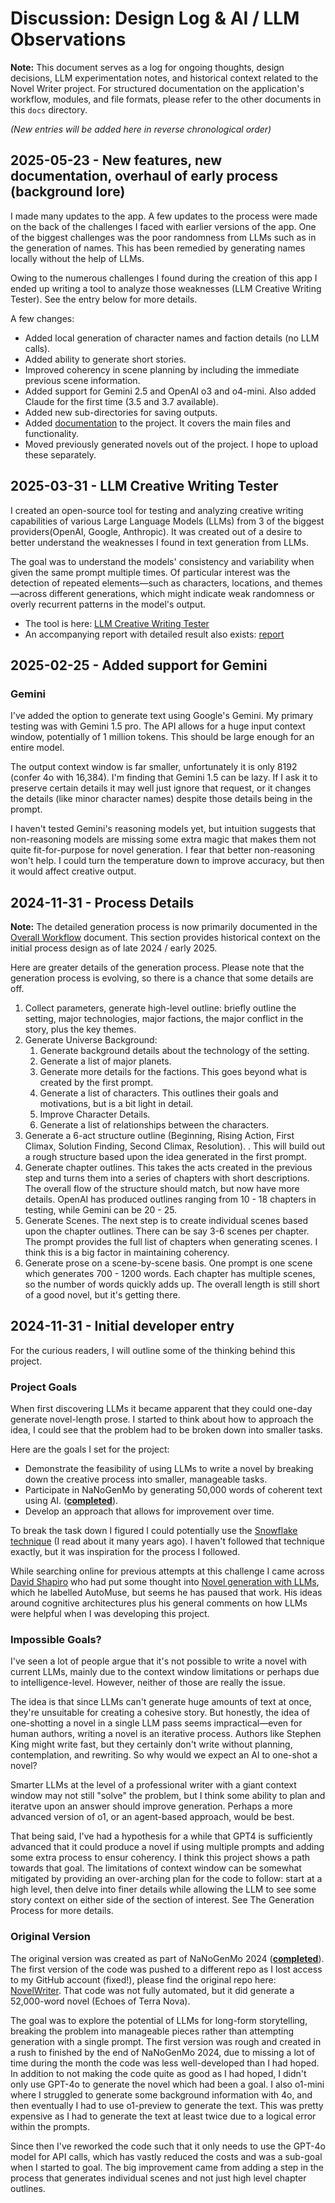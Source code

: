 # Discussion: Design Log & AI / LLM Observations

**Note:** This document serves as a log for ongoing thoughts, design decisions, LLM experimentation notes, and historical context related to the Novel Writer project. For structured documentation on the application's workflow, modules, and file formats, please refer to the other documents in this `docs` directory.

*(New entries will be added here in reverse chronological order)*


## 2025-05-23 - New features, new documentation, overhaul of early process (background lore)
I made many updates to the app. A few updates to the process were made on the back of the challenges I faced with earlier versions of the app. One of the biggest challenges was the poor randomness from LLMs such as in the generation of names. This has been remedied by generating names locally without the help of LLMs.

Owing to the numerous challenges I found during the creation of this app I ended up writing a tool to analyze those weaknesses (LLM Creative Writing Tester). See the entry below for more details.

A few changes:

* Added local generation of character names and faction details (no LLM calls).
* Added ability to generate short stories.
* Improved coherency in scene planning by including the immediate previous scene information.
* Added support for Gemini 2.5 and OpenAI o3 and o4-mini. Also added Claude for the first time (3.5 and 3.7 available).
* Added new sub-directories for saving outputs.
* Added [documentation](./README.md) to the project. It covers the main files and functionality.
* Moved previously generated novels out of the project. I hope to upload these separately.


## 2025-03-31 - LLM Creative Writing Tester
I created an open-source tool for testing and analyzing creative writing capabilities of various Large Language Models (LLMs) from 3 of the biggest providers(OpenAI, Google, Anthropic). It was created out of a desire to better understand the weaknesses I found in text generation from LLMs.

The goal was to understand the models' consistency and variability when given the same prompt multiple times. Of particular interest was the detection of repeated elements—such as characters, locations, and themes—across different generations, which might indicate weak randomness or overly recurrent patterns in the model's output.

* The tool is here: [LLM Creative Writing Tester](https://github.com/EdwardAThomson/LLM-Creative-Writing-Analyzer/)
* An accompanying report with detailed result also exists: [report](https://github.com/EdwardAThomson/LLM-Creative-Writing-Analyzer/blob/main/reports/report.md)


## 2025-02-25 - Added support for Gemini

### Gemini
I've added the option to generate text using Google's Gemini. My primary testing was with Gemini 1.5 pro. The API allows for a huge input context window, potentially of 1 million tokens. This should be large enough for an entire model.

The output context window is far smaller, unfortunately it is only 8192 (confer 4o with 16,384). I'm finding that Gemini 1.5 can be lazy. If I ask it to preserve certain details it may well just ignore that request, or it changes the details (like minor character names) despite those details being in the prompt.

I haven't tested Gemini's reasoning models yet, but intuition suggests that non-reasoning models are missing some extra magic that makes them not quite fit-for-purpose for novel generation. I fear that better non-reasoning won't help. I could turn the temperature down to improve accuracy, but then it would affect creative output. 


## 2024-11-31 - Process Details

**Note:** The detailed generation process is now primarily documented in the [Overall Workflow](./workflow.md) document. This section provides historical context on the initial process design as of late 2024 / early 2025.

Here are greater details of the generation process. Please note that the generation process is evolving, so there is a chance that some details are off.

1. Collect parameters, generate high-level outline: briefly outline the setting, major technologies, major factions, the major conflict in the story, plus the key themes.
2. Generate Universe Background:
    1. Generate background details about the technology of the setting.
    2. Generate a list of major planets.
    3. Generate more details for the factions. This goes beyond what is created by the first prompt.
    4. Generate a list of characters. This outlines their goals and motivations, but is a bit light in detail.
    5. Improve Character Details.
    6. Generate a list of relationships between the characters.
3. Generate a 6-act structure outline (Beginning, Rising Action, First Climax, Solution Finding, Second Climax, Resolution). . This will build out a rough structure based upon the idea generated in the first prompt.
4. Generate chapter outlines. This takes the acts created in the previous step and turns them into a series of chapters with short descriptions. The overall flow of the structure should match, but now have more details. OpenAI has produced outlines ranging from 10 - 18 chapters in testing, while Gemini can be 20 - 25.
5. Generate Scenes. The next step is to create individual scenes based upon the chapter outlines. There can be say 3-6 scenes per chapter. The prompt provides the full list of chapters when generating scenes. I think this is a big factor in maintaining coherency.
6. Generate prose on a scene-by-scene basis. One prompt is one scene which generates 700 - 1200 words. Each chapter has multiple scenes, so the number of words quickly adds up. The overall length is still short of a good novel, but it's getting there.


## 2024-11-31 - Initial developer entry
For the curious readers, I will outline some of the thinking behind this project.

### Project Goals
When first discovering LLMs it became apparent that they could one-day generate novel-length prose. I started to think about how to approach the idea, I could see that the problem had to be broken down into smaller tasks.

Here are the goals I set for the project:

* Demonstrate the feasibility of using LLMs to write a novel by breaking down the creative process into smaller, manageable tasks.
* Participate in NaNoGenMo by generating 50,000 words of coherent text using AI. ([**completed**](https://github.com/NaNoGenMo/2024/issues/31)).
* Develop an approach that allows for improvement over time.

To break the task down I figured I could potentially use the [Snowflake technique](https://www.advancedfictionwriting.com/articles/snowflake-method/) (I read about it many years ago). I haven't followed that technique exactly, but it was inspiration for the process I followed.

While searching online for previous attempts at this challenge I came across [David Shapiro](https://www.youtube.com/@DaveShap) who had put some thought into [Novel generation with LLMs](https://www.youtube.com/watch?v=223ELutchs0), which he labelled AutoMuse, but seems he has paused that work. His ideas around cognitive architectures plus his general comments on how LLMs were helpful when I was developing this project.


### Impossible Goals?
I've seen a lot of people argue that it's not possible to write a novel with current LLMs, mainly due to the context window limitations or perhaps due to intelligence-level. However, neither of those are really the issue.

The idea is that since LLMs can't generate huge amounts of text at once, they're unsuitable for creating a cohesive story. But honestly, the idea of one-shotting a novel in a single LLM pass seems impractical—even for human authors, writing a novel is an iterative process. Authors like Stephen King might write fast, but they certainly don't write without planning, contemplation, and rewriting. So why would we expect an AI to one-shot a novel?

Smarter LLMs at the level of a professional writer with a giant context window may not still "solve" the problem, but I think some ability to plan and iteratve upon an answer should improve generation. Perhaps a more advanced version of o1, or an agent-based approach, would be best.

That being said, I've had a hypothesis for a while that GPT4 is sufficiently advanced that it could produce a novel if using multiple prompts and adding some extra process to ensur coherency. I think this project shows a path towards that goal. The limitations of context window can be somewhat mitigated by providing an over-arching plan for the code to follow: start at a high level, then delve into finer details while allowing the LLM to see some story context on either side of the section of interest. See The Generation Process for more details.

### Original Version
The original version was created as part of NaNoGenMo 2024 ([**completed**](https://github.com/NaNoGenMo/2024/issues/31)). The first version of the code was pushed to a different repo as I lost access to my GitHub account (fixed!), please find the original repo here: [NovelWriter](https://github.com/edthomson/NovelWriter). That code was not fully automated, but it did generate a 52,000-word novel (Echoes of Terra Nova).

The goal was to explore the potential of LLMs for long-form storytelling, breaking the problem into manageable pieces rather than attempting generation with a single prompt. The first version was rough and created in a rush to finished by the end of NaNoGenMo 2024, due to missing a lot of time during the month the code was less well-developed than I had hoped. In addition to not making the code quite as good as I had hoped, I didn't only use GPT-4o to generate the novel which had been a goal. I also o1-mini where I struggled to generate some background information with 4o, and then eventually I had to use o1-preview to generate the text. This was pretty expensive as I had to generate the text at least twice due to a logical error within the prompts.

Since then I've reworked the code such that it only needs to use the GPT-4o model for API calls, which has vastly reduced the costs and was a sub-goal when I started to goal. The big improvement came from adding a step in the process that generates individual scenes and not just high level chapter outlines.


